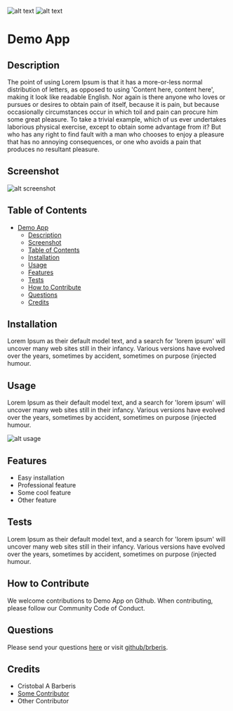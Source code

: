 [comment]: <> (This readme was created by Nodinq Readme Generator)
![alt text](https://img.shields.io/badge/License-MIT-brightgreen)
![alt text](https://img.shields.io/badge/Ver.-1.0.0-blue)

# Demo App


## Description

The point of using Lorem Ipsum is that it has a more-or-less normal distribution of letters, as opposed to using 'Content here, content here', making it look like readable English.
Nor again is there anyone who loves or pursues or desires to obtain pain of itself, because it is pain, but because occasionally circumstances occur in which toil and pain can procure him some great pleasure. To take a trivial example, which of us ever undertakes laborious physical exercise, except to obtain some advantage from it? But who has any right to find fault with a man who chooses to enjoy a pleasure that has no annoying consequences, or one who avoids a pain that produces no resultant pleasure.

## Screenshot

![alt screenshot](https://inertiajs.com/pingcrm.png)

## Table of Contents

- [Demo App](#demo-app)
  - [Description](#description)
  - [Screenshot](#screenshot)
  - [Table of Contents](#table-of-contents)
  - [Installation](#installation)
  - [Usage](#usage)
  - [Features](#features)
  - [Tests](#tests)
  - [How to Contribute](#how-to-contribute)
  - [Questions](#questions)
  - [Credits](#credits)

## Installation

Lorem Ipsum as their default model text, and a search for 'lorem ipsum' will uncover many web sites still in their infancy. Various versions have evolved over the years, sometimes by accident, sometimes on purpose (injected humour.

## Usage

Lorem Ipsum as their default model text, and a search for 'lorem ipsum' will uncover many web sites still in their infancy. Various versions have evolved over the years, sometimes by accident, sometimes on purpose (injected humour.

![alt usage](https://windows-cdn.softpedia.com/screenshots/Dummy-File-Maker-Software_1.png)

## Features

- Easy installation
- Professional feature
- Some cool feature
- Other feature

## Tests

Lorem Ipsum as their default model text, and a search for 'lorem ipsum' will uncover many web sites still in their infancy. Various versions have evolved over the years, sometimes by accident, sometimes on purpose (injected humour.

## How to Contribute

We welcome contributions to Demo App on Github. When contributing, please follow our Community Code of Conduct.

## Questions

Please send your questions [here](mailto:shader_blocker0u@icloud.com?subject=[GitHub]%20Demo%20App) or visit [github/brberis](https://github.com/brberis).

## Credits

* Cristobal A Barberis
* [Some Contributor](https://github.com)
* Other Contributor
